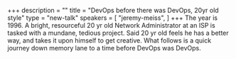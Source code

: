 +++
description = ""
title = "DevOps before there was DevOps, 20yr old style"
type = "new-talk"
speakers = [
        "jeremy-meiss",
]
+++
The year is 1996. A bright, resourceful 20 yr old Network Administrator at an ISP is tasked with a mundane, tedious project. Said 20 yr old feels he has a better way, and takes it upon himself to get creative. What follows is a quick journey down memory lane to a time before DevOps was DevOps.